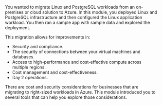 You wanted to migrate Linux and PostgreSQL workloads from an on-premises or cloud solution to Azure. In this module, you deployed Linux and PostgreSQL infrastructure and then configured the Linux application workload. You then ran a sample app with sample data and explored the deployment.

This migration allows for improvements in:

- Security and compliance.
- The security of connections between your virtual machines and databases.
- Access to high-performance and cost-effective compute across multiple regions.
- Cost management and cost-effectiveness.
- Day 2 operations.

There are cost and security considerations for businesses that are migrating to right-sized workloads in Azure. This module introduced you to several tools that can help you explore those considerations.
